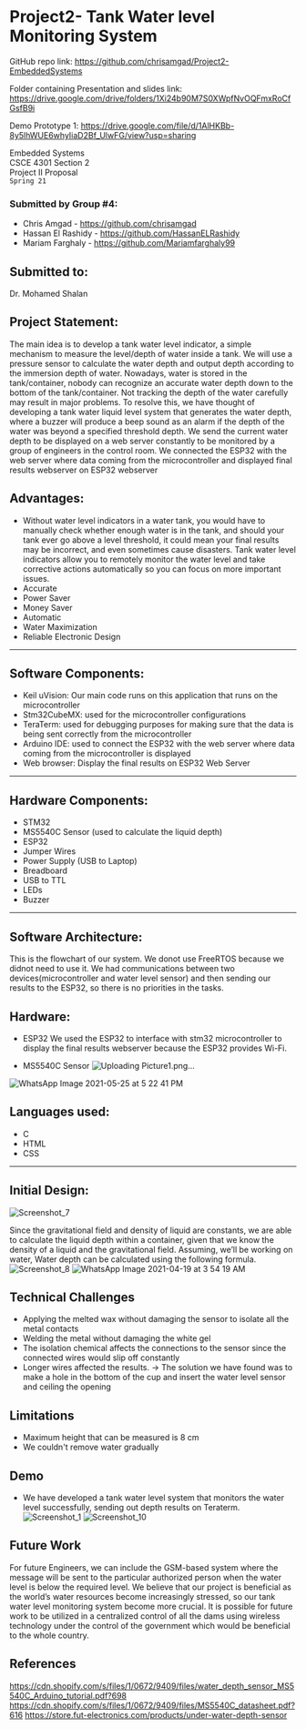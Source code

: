 # Project2- Tank Water level Monitoring System

GitHub repo link: 
https://github.com/chrisamgad/Project2-EmbeddedSystems

Folder containing Presentation and slides link:
https://drive.google.com/drive/folders/1Xi24b90M7S0XWpfNvOQFmxRoCfGsfB9i

Demo Prototype 1:
https://drive.google.com/file/d/1AlHKBb-8y5lhWUE6whyIiaD2Bf_UlwFG/view?usp=sharing

Embedded Systems
<br/>
CSCE 4301 Section 2
<br/>
Project II Proposal
<br/>
`Spring 21`


### Submitted by Group #4:
* Chris Amgad - https://github.com/chrisamgad
* Hassan El Rashidy - https://github.com/HassanELRashidy
* Mariam Farghaly - https://github.com/Mariamfarghaly99

## Submitted to:
Dr. Mohamed Shalan

## Project Statement:
The main idea is to develop a tank water level indicator, a simple mechanism to measure the level/depth of water inside a tank. We will use a pressure sensor to calculate the water depth and output depth according to the immersion depth of water. Nowadays, water is stored in the tank/container, nobody can recognize an accurate water depth down to the bottom of the tank/container. Not tracking the depth of the water carefully may result in major problems. To resolve this, we have thought of developing a tank water liquid level system that generates the water depth, where a buzzer will produce a beep sound as an alarm if the depth of the water was beyond a specified threshold depth. We send the current water depth to be displayed on a web server constantly to be monitored by a group of engineers in the control room. We connected the ESP32 with the web server where data coming from the microcontroller and displayed final results webserver on ESP32 webserver

## Advantages:
* Without water level indicators in a water tank, you would have to manually check whether enough water is in the tank, and should your tank ever go above a level threshold, it could mean your final results may be incorrect, and even sometimes cause disasters. Tank water level indicators allow you to remotely monitor the water level and take corrective actions automatically so you can focus on more important issues.
* Accurate
* Power Saver
* Money Saver
* Automatic
* Water Maximization
* Reliable Electronic Design
***
 
## Software Components:

* Keil uVision: Our main code runs on this application that runs on the microcontroller
* Stm32CubeMX: used for the microcontroller configurations 
* TeraTerm: used for debugging purposes for making sure that the data is being sent correctly from the microcontroller
* Arduino IDE: used to connect the ESP32 with the web server where data coming from the microcontroller is displayed
* Web browser: Display the final results on ESP32 Web Server

***

## Hardware Components:

* STM32
* MS5540C Sensor (used to calculate the liquid depth)
* ESP32
* Jumper Wires
* Power Supply (USB to Laptop)
* Breadboard
* USB to TTL
* LEDs 
* Buzzer

***

## Software Architecture:
This is the flowchart of our system. We donot use FreeRTOS because we didnot need to use it. We had communications between two devices(microcontroller and water level sensor) and then sending our results to the ESP32, so there is no priorities in the tasks.

## Hardware:

* ESP32
 We used the ESP32 to interface with stm32 microcontroller to display the final results webserver because the ESP32 provides Wi-Fi.

* MS5540C Sensor 
![Uploading Picture1.png…]()

![WhatsApp Image 2021-05-25 at 5 22 41 PM](https://user-images.githubusercontent.com/75340968/119525363-b9765100-bd7e-11eb-8834-3c9c7e4ca9ce.jpeg)


## Languages used:
* C 
* HTML
* CSS

***

## Initial Design: 
![Screenshot_7](https://user-images.githubusercontent.com/42348385/115172829-554cd700-a0c6-11eb-97b2-e963fa8659d4.png)

Since the gravitational field and density of liquid are constants, we are able to calculate the liquid depth within a container, given that we know the density of a liquid and the gravitational field. Assuming, we’ll be working on water, Water depth can be calculated using the following formula. <br/>
![Screenshot_8](https://user-images.githubusercontent.com/42348385/115172917-7a414a00-a0c6-11eb-9a41-e3cb5a8d04bb.png)
![WhatsApp Image 2021-04-19 at 3 54 19 AM](https://user-images.githubusercontent.com/68485300/115169360-13b82e00-a0be-11eb-9ab1-f2e01174a4dd.jpeg)

## Technical Challenges
* Applying the melted wax without damaging the sensor to isolate all the metal contacts
* Welding the metal without damaging the white gel
* The isolation chemical affects the connections to the sensor since the connected wires would slip off constantly
* Longer wires affected the results. -> The solution we have found was to make a hole in the bottom of the cup and insert the water level sensor and ceiling the opening

## Limitations
* Maximum height that can be measured is 8 cm
* We couldn't remove water gradually

## Demo
* We have developed a tank water level system that monitors the water level successfully, sending out depth results on Teraterm.
![Screenshot_1](https://user-images.githubusercontent.com/42348385/117244231-f662be00-ae38-11eb-946f-70bc793ad20c.png)
![Screenshot_10](https://user-images.githubusercontent.com/42348385/117244683-ca940800-ae39-11eb-8deb-c070ec77e6c4.png)

## Future Work
For future Engineers, we can include the GSM-based system where the message will be sent to the particular authorized person when the water level is below the required level. 
We believe that our project is beneficial as the world’s water resources become increasingly stressed, so our tank water level monitoring system become more crucial. It is possible for future work to be utilized in a centralized control of all the dams using wireless technology under the control of the government which would be beneficial to the whole country.

## References
https://cdn.shopify.com/s/files/1/0672/9409/files/water_depth_sensor_MS5540C_Arduino_tutorial.pdf?698
https://cdn.shopify.com/s/files/1/0672/9409/files/MS5540C_datasheet.pdf?616
https://store.fut-electronics.com/products/under-water-depth-sensor
  
